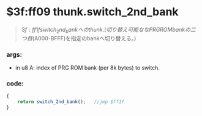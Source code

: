 ﻿
# $3f:ff09 thunk.switch_2nd_bank
> $3f:ff1f switch_2nd_bank へのthunk. (切り替え可能ななPRG ROM bankの二つ目($A000-BFFF)を指定のbankへ切り替える。)

### args:
+	in u8 A: index of PRG ROM bank (per 8k bytes) to switch.

### code:
```js
{
	return switch_2nd_bank();	//jmp $ff1f
}
```

